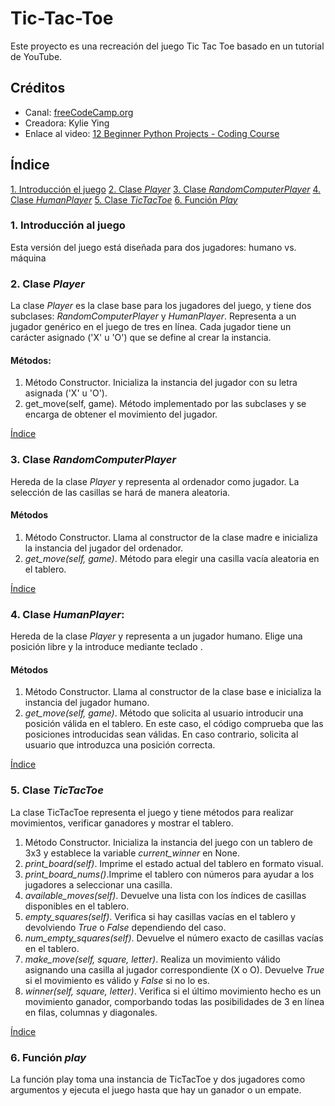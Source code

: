 # Tic-Tac-Toe

Este proyecto es una recreación del juego Tic Tac Toe basado en un tutorial de YouTube. 

## Créditos
  - Canal: [freeCodeCamp.org](enlace_al_video)
  - Creadora: Kylie Ying
  - Enlace al video: [12 Beginner Python Projects - Coding Course](https://www.youtube.com/watch?v=8ext9G7xspg&t=14s)

## Índice
[1. Introducción el juego](#1-introducción-al-juego)
[2. Clase *Player*](#2-clase-player)
[3. Clase *RandomComputerPlayer*](#3-clase-randomcomputerplayer)
[4. Clase *HumanPlayer*](#4-clase-humanplayer)
[5. Clase *TicTacToe*](#5-clase-tictactoe)
[6. Función *Play*](#6-función-play)

### 1. Introducción al juego 

Esta versión del juego está diseñada para dos jugadores: humano vs. máquina 

### 2. Clase *Player*
La clase *Player* es la clase base para los jugadores del juego, y tiene dos subclases: *RandomComputerPlayer* y *HumanPlayer*. Representa a un jugador genérico en el juego de tres en línea. Cada jugador tiene un carácter asignado ('X' u 'O') que se define al crear la instancia.

#### Métodos:
1. Método Constructor. Inicializa la instancia del jugador con su letra asignada ('X' u 'O').
2. get_move(self, game). Método implementado por las subclases y se encarga de obtener el movimiento del jugador.

[Índice](#índice)

### 3. Clase *RandomComputerPlayer*
Hereda de la clase *Player* y representa al ordenador como jugador. La selección de las casillas se hará de manera aleatoria.

#### Métodos
1. Método Constructor. Llama al constructor de la clase madre e inicializa la instancia del jugador del ordenador.
2. *get_move(self, game)*. Método para elegir una casilla vacía aleatoria en el tablero.

[Índice](#índice)

### 4. Clase *HumanPlayer*:
Hereda de la clase *Player* y representa a un jugador humano. Elige una posición libre y la introduce mediante teclado .

#### Métodos
1. Método Constructor. Llama al constructor de la clase base e inicializa la instancia del jugador humano.
2. *get_move(self, game)*. Método que solicita al usuario introducir una posición válida en el tablero.
En este caso, el código comprueba que las posiciones introducidas sean válidas. En caso contrario, solicita al usuario que introduzca una posición correcta.

[Índice](#índice)

### 5. Clase *TicTacToe*
La clase TicTacToe representa el juego y tiene métodos para realizar movimientos, verificar ganadores y mostrar el tablero.

1. Método Constructor. Inicializa la instancia del juego con un tablero de 3x3 y establece la variable *current_winner* en None.
2. *print_board(self)*. Imprime el estado actual del tablero en formato visual.
3. *print_board_nums()*.Imprime el tablero con números para ayudar a los jugadores a seleccionar una casilla.
4. *available_moves(self)*. Devuelve una lista con los índices de casillas disponibles en el tablero.
5. *empty_squares(self)*. Verifica si hay casillas vacías en el tablero y devolviendo *True* o *False* dependiendo del caso.
6. *num_empty_squares(self)*. Devuelve el número exacto de casillas vacías en el tablero.
7. *make_move(self, square, letter)*. Realiza un movimiento válido asignando una casilla al jugador correspondiente (X o O). Devuelve *True* si el movimiento es válido y *False* si no lo es.
8. *winner(self, square, letter)*. Verifica si el último movimiento hecho es un movimiento ganador, comporbando todas las posibilidades de 3 en línea en filas, columnas y diagonales.

[Índice](#índice)

### 6. Función *play*
La función play toma una instancia de TicTacToe y dos jugadores como argumentos y ejecuta el juego hasta que hay un ganador o un empate.